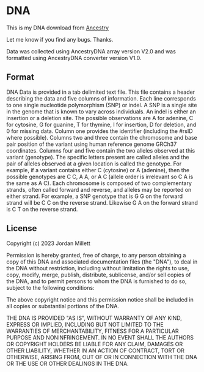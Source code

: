 # DNA

This is my DNA download from [Ancestry](https://www.ancestry.com/)

Let me know if you find any bugs. Thanks.

Data was collected using AncestryDNA array version V2.0 and was formatted using AncestryDNA converter version V1.0.

## Format

DNA Data is provided in a tab delimited text file. This file contains a header describing the data and five columns of information. Each line corresponds to one single nucleotide polymorphism (SNP) or indel. A SNP is a single site in the genome that is known to vary across individuals. An indel is either an insertion or a deletion site. The possible observations are A for adenine, C for cytosine, G for guanine, T for thymine, I for insertion, D for deletion, and 0 for missing data. Column one provides the identifier (including the #rsID where possible). Columns two and three contain the chromosome and base pair position of the variant using human reference genome GRCh37 coordinates. Columns four and five contain the two alleles observed at this variant (genotype). The specific letters present are called alleles and the pair of alleles observed at a given location is called the genotype. For example, if a variant contains either C (cytosine) or A (adenine), then the possible genotypes are C C, A A, or A C (allele order is irrelevant so C A is the same as A C). Each chromosome is composed of two complementary strands, often called forward and reverse, and alleles may be reported on either strand. For example, a SNP genotype that is G G on the forward strand will be C C on the reverse strand. Likewise G A on the forward strand is C T on the reverse strand.

## License

Copyright (c) 2023 Jordan Millett

Permission is hereby granted, free of charge, to any person obtaining a copy of this DNA and associated documentation files (the "DNA"), to deal in the DNA without restriction, including without limitation the rights to use, copy, modify, merge, publish, distribute, sublicense, and/or sell copies of the DNA, and to permit persons to whom the DNA is furnished to do so, subject to the following conditions:

The above copyright notice and this permission notice shall be included in all copies or substantial portions of the DNA.

THE DNA IS PROVIDED "AS IS", WITHOUT WARRANTY OF ANY KIND, EXPRESS OR IMPLIED, INCLUDING BUT NOT LIMITED TO THE WARRANTIES OF MERCHANTABILITY, FITNESS FOR A PARTICULAR PURPOSE AND NONINFRINGEMENT. IN NO EVENT SHALL THE AUTHORS OR COPYRIGHT HOLDERS BE LIABLE FOR ANY CLAIM, DAMAGES OR OTHER LIABILITY, WHETHER IN AN ACTION OF CONTRACT, TORT OR OTHERWISE, ARISING FROM, OUT OF OR IN CONNECTION WITH THE DNA OR THE USE OR OTHER DEALINGS IN THE DNA.
